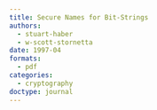 ```yaml
---
title: Secure Names for Bit-Strings
authors:
  - stuart-haber
  - w-scott-stornetta
date: 1997-04
formats:
  - pdf
categories:
  - cryptography
doctype: journal
---
```

